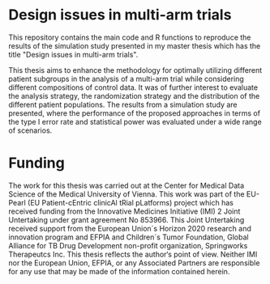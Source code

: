 # **Design issues in multi-arm trials**

This repository contains the main code and R functions to reproduce the results of the simulation study presented in my master thesis which has the title "Design issues in multi-arm trials".


This thesis aims to enhance the methodology for optimally utilizing different patient subgroups in the analysis of a multi-arm trial while considering different compositions of control data. It was of further interest to evaluate the analysis strategy, the randomization strategy and the distribution of the different patient populations. The results from a simulation study are presented, where the performance of the proposed approaches in terms of the type I error rate and statistical power was evaluated under a wide range of scenarios.


# Funding
The work for this thesis was carried out at the Center for Medical Data Science of the Medical University of Vienna. This work was part of the EU-Pearl (EU
Patient-cEntric clinicAl tRial pLatforms) project which has received funding from the Innovative Medicines Initiative (IMI) 2 Joint Untertaking under grant agreement No 853966. This Joint Untertaking received support from the European Union´s Horizon 2020 research and innovation program and EFPIA and Children´s Tumor Foundation, Global Alliance for TB Drug Development non-profit organization, Springworks Therapeutcs Inc. This thesis reflects the author‘s point of view. Neither IMI nor the European Union, EFPIA, or any Associated Partners are responsible for any use that may be made of the information contained herein.
